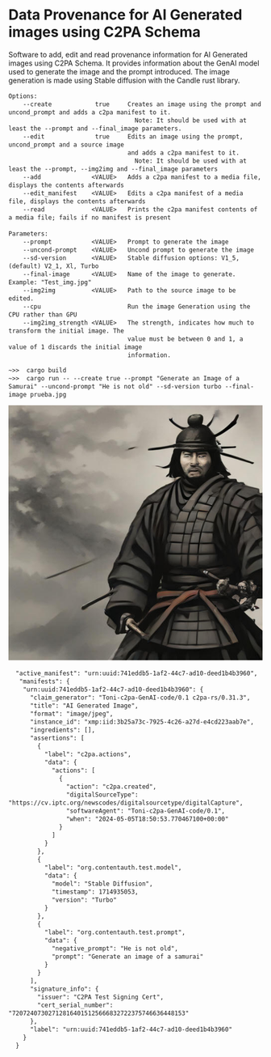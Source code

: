 # Data Provenance for AI Generated images using C2PA Schema

Software to add, edit and read provenance information for AI Generated images using C2PA Schema. It provides information about the GenAI model used to generate the image and the prompt introduced. The image generation is made using Stable diffusion with the Candle rust library.

    Options:
        --create            true     Creates an image using the prompt and uncond_prompt and adds a c2pa manifest to it. 
                                       Note: It should be used with at least the --prompt and --final_image parameters.
        --edit              true     Edits an image using the prompt, uncond_prompt and a source image 
                                     and adds a c2pa manifest to it. 
                                       Note: It should be used with at least the --prompt, --img2img and --final_image parameters
        --add              <VALUE>   Adds a c2pa manifest to a media file, displays the contents afterwards
        --edit_manifest    <VALUE>   Edits a c2pa manifest of a media file, displays the contents afterwards
        --read             <VALUE>   Prints the c2pa manifest contents of a media file; fails if no manifest is present
    
    Parameters:
        --prompt           <VALUE>   Prompt to generate the image
        --uncond-prompt    <VALUE>   Uncond prompt to generate the image
        --sd-version       <VALUE>   Stable diffusion options: V1_5, (default) V2_1, Xl, Turbo
        --final-image      <VALUE>   Name of the image to generate. Example: "Test_img.jpg"
        --img2img          <VALUE>   Path to the source image to be edited.
        --cpu                        Run the image Generation using the CPU rather than GPU
        --img2img_strength <VALUE>   The strength, indicates how much to transform the initial image. The
                                     value must be between 0 and 1, a value of 1 discards the initial image
                                     information.
```console
~>>  cargo build
~>>  cargo run -- --create true --prompt "Generate an Image of a Samurai" --uncond-prompt "He is not old" --sd-version turbo --final-image prueba.jpg
```

![Samurai image generated](https://github.com/Shovar/TFM_C2PA_AIGen_Img/blob/main/prueba.jpg?raw=true)
```console
  "active_manifest": "urn:uuid:741eddb5-1af2-44c7-ad10-deed1b4b3960",
   "manifests": {
    "urn:uuid:741eddb5-1af2-44c7-ad10-deed1b4b3960": {
      "claim_generator": "Toni-c2pa-GenAI-code/0.1 c2pa-rs/0.31.3",
      "title": "AI Generated Image",
      "format": "image/jpeg",
      "instance_id": "xmp:iid:3b25a73c-7925-4c26-a27d-e4cd223aab7e",
      "ingredients": [],
      "assertions": [
        {
          "label": "c2pa.actions",
          "data": {
            "actions": [
              {
                "action": "c2pa.created",
                "digitalSourceType": "https://cv.iptc.org/newscodes/digitalsourcetype/digitalCapture",
                "softwareAgent": "Toni-c2pa-GenAI-code/0.1",
                "when": "2024-05-05T18:50:53.770467100+00:00"
              }
            ]
          }
        },
        {
          "label": "org.contentauth.test.model",
          "data": {
            "model": "Stable Diffusion",
            "timestamp": 1714935053,
            "version": "Turbo"
          }
        },
        {
          "label": "org.contentauth.test.prompt",
          "data": {
            "negative_prompt": "He is not old",
            "prompt": "Generate an image of a samurai"
          }
        }
      ],
      "signature_info": {
        "issuer": "C2PA Test Signing Cert",
        "cert_serial_number": "720724073027128164015125666832722375746636448153"
      },
      "label": "urn:uuid:741eddb5-1af2-44c7-ad10-deed1b4b3960"
    }
  }
```
